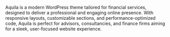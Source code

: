 
Aquila is a modern WordPress theme tailored for financial services, designed to deliver a professional and engaging online presence. With responsive layouts, customizable sections, and performance-optimized code, Aquila is perfect for advisors, consultancies, and finance firms aiming for a sleek, user-focused website experience.

